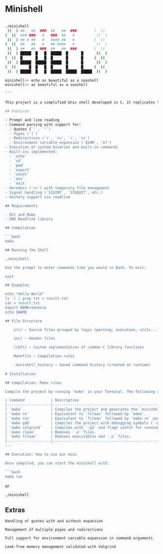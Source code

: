 # Minishell
```bash

./minishell
 )(  ) ##   ##  ###  ##   ##  ###        (  )( 
(  )(  ### ###   #   ###  ##   #          )(  )
 )(  ) ## # ##   #   #### ##   #         (  )( 
(  )(  ##   ##   #   ## ####   #          )(  )
 )(  ) ##   ##  ###  ##   ##  ###        (  )( 
 )(  ) █████  █   █  █████  █      █      )(  )
(  )(  █      █   █  █      █      █     (  )( 
 )(  ) █████  █████  █████  █      █      )(  )
(  )(      █  █   █  █      █      █     (  )( 
 )(  ) █████  █   █  █████  █████  █████  )(  )

minishell>> echo as beautiful as a seashell
minishell>> as beautiful as a seashell

´´´

This project is a simplified Unix shell developed in C. It replicates the basic behavior of Bash: command input, parsing, execution, redirections, pipes, environment variables, built-ins, and signal handling. The goal is to understand how a shell works internally and manage memory, file descriptors, and system calls at a low level.

## Features

- Prompt and line reading
- Command parsing with support for:
  - Quotes (`'`, `"`)
  - Pipes (`|`)
  - Redirections (`>`, `>>`, `<`, `<<`)
  - Environment variable expansion (`$VAR`, `$?`)
- Execution of system binaries and built-in commands
- Built-ins implemented:
  - `echo`
  - `cd`
  - `pwd`
  - `export`
  - `unset`
  - `env`
  - `exit`
- Heredocs (`<<`) with temporary file management
- Signal handling (`SIGINT`, `SIGQUIT`, etc.)
- History support via readline

## Requirements

- GCC and Make
- GNU Readline library

## Compilation

```bash
make

## Running the Shell

./minishell

Use the prompt to enter commands like you would in Bash. To exit:

exit

## Examples

echo "Hello World"
ls -l | grep txt > result.txt
cat < result.txt
export NAME=Vanessa
echo $NAME

## File Structure

    src/ – Source files grouped by logic (parsing, execution, utils...)

    inc/ – Header files

    libft/ – Custom implementation of common C library functions

    Makefile – Compilation rules

    .minishell_history – Saved command history (created at runtime)
    
# Installation

## Compilation: Make rules

Compile the project by running `make` in your Terminal. The following rules are also available:

| Command            | Description                                                 |
|--------------------|-------------------------------------------------------------|
| `make`             | Compiles the project and generates the `minishell` binary.  |
| `make re`          | Equivalent to `fclean` followed by `make`.                  |
| `make run`         | Equivalent to `fclean` followed by `make re` and ./minishell. |
| `make gdb`         | Compiles the project with debugging symbols (`-g3`).        |
| `make valgrind`    | Compiles with `-g3` and flags useful for running Valgrind.  |
| `make clean`       | Removes `.o` files.                                         |
| `make fclean`      | Removes executables and `.o` files.                         |
|--------------------|-------------------------------------------------------------|
---

## Execution: how to use our mini

Once compiled, you can start the minishell with:

```bash
make run
```

or

```bash
./minishell
```

## Extras

    Handling of quotes with and without expansion

    Management of multiple pipes and redirections

    Full support for environment variable expansion in command arguments

    Leak-free memory management validated with Valgrind